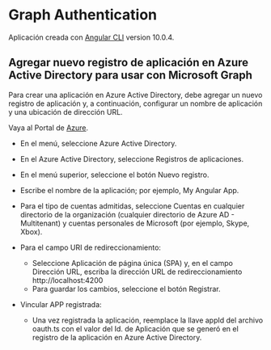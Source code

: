 # Graph Authentication

Aplicación creada con [Angular CLI](https://github.com/angular/angular-cli) version 10.0.4.

## Agregar nuevo registro de aplicación en Azure Active Directory para usar con Microsoft Graph

Para crear una aplicación en Azure Active Directory, debe agregar un nuevo registro de aplicación y, a continuación, configurar un nombre de aplicación y una ubicación de dirección URL.

Vaya al Portal de [Azure](https://portal.azure.com).

*   En el menú, seleccione Azure Active Directory.
*   En el Azure Active Directory, seleccione Registros de aplicaciones.
*   En el menú superior, seleccione el botón Nuevo registro.
*   Escribe el nombre de la aplicación; por ejemplo, My Angular App.
*   Para el tipo de cuentas admitidas, seleccione Cuentas en cualquier directorio de la organización (cualquier directorio de Azure AD - Multitenant) y cuentas personales de Microsoft (por ejemplo, Skype, Xbox).
*   Para el campo URI de redireccionamiento:

    *   Seleccione Aplicación de página única (SPA) y, en el campo Dirección URL, escriba la dirección URL de redireccionamiento http://localhost:4200
    *   Para guardar los cambios, seleccione el botón Registrar.

*   Vincular APP registrada:

    *   Una vez registrada la aplicación, reemplace la llave appId del archivo oauth.ts con el valor del Id. de Aplicación que se generó en el registro de la aplicación en Azure Active Directory.
